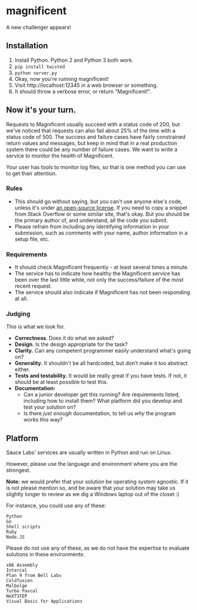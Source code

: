 # magnificent

A new challenger appears!

## Installation

 1. Install Python. Python 2 and Python 3 both work.
 2. `pip install twisted`
 3. `python server.py`
 4. Okay, now you're running magnificent!
 5. Visit http://localhost:12345 in a web browser or something.
 6. It should throw a verbose error, or return "Magnificent!".

## Now it's your turn.

Requests to Magnificent usually succeed with a status code of 200, but we've noticed that requests can also fail about 25% of the time with a
status code of 500. The success and failure cases have fairly constrained return values and messages, but keep in mind that in a real production
system there could be any number of failure cases. We want to write a service to monitor the health of Magnificent.

Your user has tools to monitor log files, so that is one method you can use to get their attention.

### Rules

* This should go without saying, but you can't use anyone else's code, unless it's under [an open-source license](http://opensource.org/licenses).
  If you need to copy a snippet from Stack Overflow or some similar site, that's okay. But you should
  be the primary author of, and understand, all the code you submit.
* Please refrain from including any identifying information in your submission, such as comments with your name, author information in a setup file, etc.

### Requirements

* It should check Magnificent frequently - at least several times a minute.
* The service has to indicate how healthy the Magnificent service has been over the last little while, not only the success/failure of the most recent request.
* The service should also indicate if Magnificent has not been responding at all.


### Judging

This is what we look for.

* **Correctness**. Does it do what we asked?
* **Design**. Is the design appropriate for the task?
* **Clarity.** Can any competent programmer easily understand what's going on?
* **Generality.** It shouldn't be all hardcoded, but don't make it too abstract either.
* **Tests and testability.** It would be really great if you have tests. If not, it should be at least possible to test this.
* **Documentation:**
  * Can a junior developer get this running? Are requirements listed, including how to install them? What platform did you develop and test your solution on?
  * Is there *just enough* documentation, to tell us *why* the program works this way?

## Platform

Sauce Labs' services are usually written in Python and run on Linux.

However, please use the language and environment where you are the strongest.

**Note:** we would prefer that your solution be operating system agnostic. If it is not please mention so, and
be aware that your solution may take us slightly longer to review as we dig a Windows laptop out of the closet :)

For instance, you could use any of these:

    Python
    Go
    Shell scripts
    Ruby
    Node.JS


Please do not use any of these, as we do not have the expertise to
evaluate solutions in these environments:

    x86 Assembly
    Intercal
    Plan 9 from Bell Labs
    Coldfusion
    Malbolge
    Turbo Pascal
    NeXTSTEP
    Visual Basic for Applications
